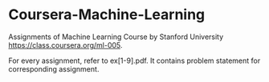 Coursera-Machine-Learning
=========================

Assignments of Machine Learning Course by Stanford University  https://class.coursera.org/ml-005.

For every assignment, refer to ex[1-9].pdf. It contains problem statement for corresponding assignment.
